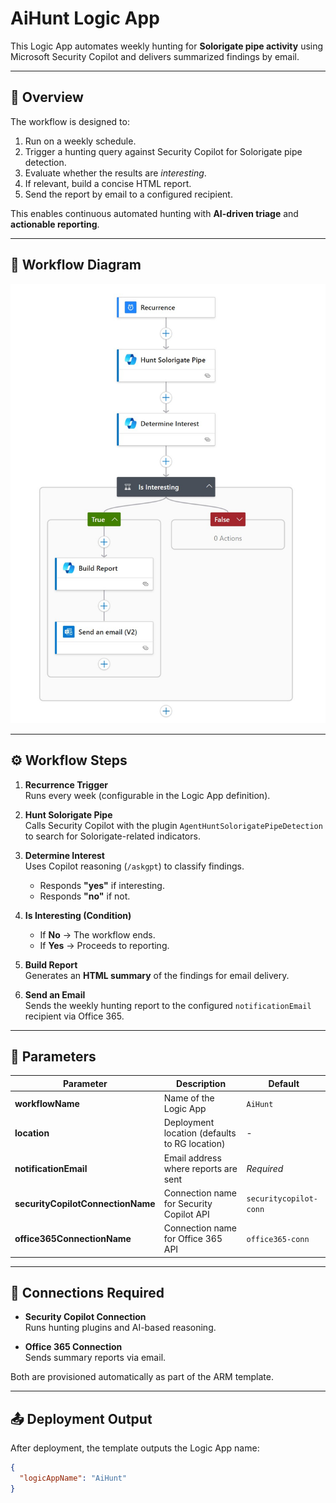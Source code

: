 # AiHunt Logic App

This Logic App automates weekly hunting for **Solorigate pipe activity** using Microsoft Security Copilot and delivers summarized findings by email.

---

## 📌 Overview

The workflow is designed to:
1. Run on a weekly schedule.
2. Trigger a hunting query against Security Copilot for Solorigate pipe detection.
3. Evaluate whether the results are *interesting*.
4. If relevant, build a concise HTML report.
5. Send the report by email to a configured recipient.

This enables continuous automated hunting with **AI-driven triage** and **actionable reporting**.

---

## 🔄 Workflow Diagram

![Logic App Workflow](agentLogicApp.jpg)

---

## ⚙️ Workflow Steps

1. **Recurrence Trigger**  
   Runs every week (configurable in the Logic App definition).

2. **Hunt Solorigate Pipe**  
   Calls Security Copilot with the plugin `AgentHuntSolorigatePipeDetection` to search for Solorigate-related indicators.

3. **Determine Interest**  
   Uses Copilot reasoning (`/askgpt`) to classify findings.  
   - Responds **"yes"** if interesting.  
   - Responds **"no"** if not.

4. **Is Interesting (Condition)**  
   - If **No** → The workflow ends.  
   - If **Yes** → Proceeds to reporting.

5. **Build Report**  
   Generates an **HTML summary** of the findings for email delivery.

6. **Send an Email**  
   Sends the weekly hunting report to the configured `notificationEmail` recipient via Office 365.

---

## 📑 Parameters

| Parameter                        | Description                                     | Default |
|----------------------------------|-------------------------------------------------|---------|
| **workflowName**                  | Name of the Logic App                          | `AiHunt` |
| **location**                      | Deployment location (defaults to RG location)  | - |
| **notificationEmail**             | Email address where reports are sent           | *Required* |
| **securityCopilotConnectionName** | Connection name for Security Copilot API       | `securitycopilot-conn` |
| **office365ConnectionName**       | Connection name for Office 365 API             | `office365-conn` |

---

## 🔗 Connections Required

- **Security Copilot Connection**  
  Runs hunting plugins and AI-based reasoning.

- **Office 365 Connection**  
  Sends summary reports via email.

Both are provisioned automatically as part of the ARM template.

---

## 📤 Deployment Output

After deployment, the template outputs the Logic App name:

```json
{
  "logicAppName": "AiHunt"
}
